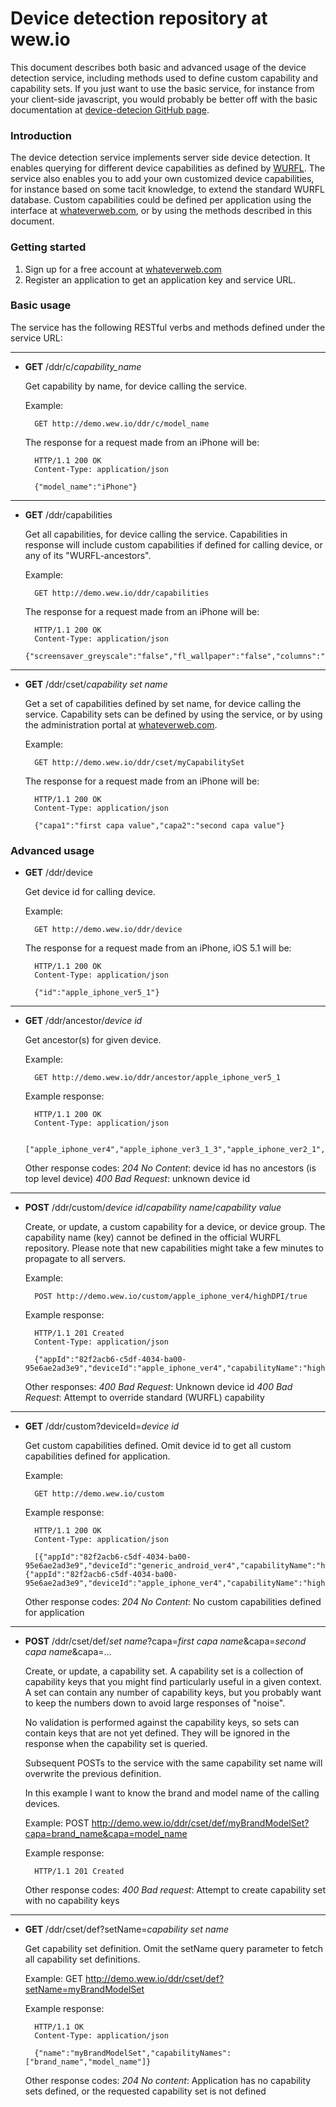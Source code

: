 # Device detection repository at wew.io

This document describes both basic and advanced usage of the device detection service, including methods used to define custom capability and capability sets. If you just want to use the basic service, for instance from your client-side javascript, you would probably be better off with the basic documentation at [device-detecion GitHub page](http://github.com/whateverweb/device-detection).

### Introduction
The device detection service implements server side device detection. It enables querying for different device capabilities as defined by [WURFL](http://wurfl.sourceforge.net).
The service also enables you to add your own customized device capabilities, for instance based on some tacit knowledge, to extend the standard WURFL database. Custom capabilities could be defined per application using the interface at [whateverweb.com](http://whateverweb.com), or by using the methods described in this document.

### Getting started
1. Sign up for a free account at [whateverweb.com](http://whateverweb.com/)
2. Register an application to get an application key and service URL.

### Basic usage

The service has the following RESTful verbs and methods defined under the service URL:

---
* **GET** /ddr/c/*capability_name*

	Get capability by name, for device calling the service.  

	Example:

		GET http://demo.wew.io/ddr/c/model_name

	The response for a request made from an iPhone will be:

    	HTTP/1.1 200 OK
    	Content-Type: application/json
    	
    	{"model_name":"iPhone"}

---
* **GET** /ddr/capabilities

	Get all capabilities, for device calling the service. Capabilities in response will include custom capabilities if defined for calling device, or any of its "WURFL-ancestors".

	Example:

		GET http://demo.wew.io/ddr/capabilities

	The response for a request made from an iPhone will be:

    	HTTP/1.1 200 OK
    	Content-Type: application/json
		{"screensaver_greyscale":"false","fl_wallpaper":"false","columns":"20","mms_xmf":"false","wta_phonebook":"false","viewport_supported":"true","mms_wml":"false","ringtone_directdownload_size_limit":"0","ringtone_xmf":"false",...}

---
* **GET** /ddr/cset/*capability set name*

	Get a set of capabilities defined by set name, for device calling the service. Capability sets can be defined by using the service, or by using the administration portal at [whateverweb.com](http://whateverweb.com).

	Example:

		GET http://demo.wew.io/ddr/cset/myCapabilitySet

	The response for a request made from an iPhone will be:

		HTTP/1.1 200 OK
		Content-Type: application/json

		{"capa1":"first capa value","capa2":"second capa value"}

### Advanced usage
* **GET** /ddr/device

	Get device id for calling device.

	Example:

		GET http://demo.wew.io/ddr/device

	The response for a request made from an iPhone, iOS 5.1 will be:

		HTTP/1.1 200 OK
		Content-Type: application/json

		{"id":"apple_iphone_ver5_1"}

---
* **GET** /ddr/ancestor/*device id*

	Get ancestor(s) for given device.

	Example:

		GET http://demo.wew.io/ddr/ancestor/apple_iphone_ver5_1

	Example response:

		HTTP/1.1 200 OK
		Content-Type: application/json

		["apple_iphone_ver4","apple_iphone_ver3_1_3","apple_iphone_ver2_1","apple_iphone_ver2","generic"]

	Other response codes:
		*204 No Content*: device id has no ancestors (is top level device)
		*400 Bad Request*: unknown device id

---
* **POST** /ddr/custom/*device id*/*capability name*/*capability value*

	Create, or update, a custom capability for a device, or device group. The capability name (key) cannot be defined in the official WURFL repository.
	Please note that new capabilities might take a few minutes to propagate to all servers.

	Example:

		POST http://demo.wew.io/custom/apple_iphone_ver4/highDPI/true

	Example response:

		HTTP/1.1 201 Created
		Content-Type: application/json

		{"appId":"82f2acb6-c5df-4034-ba00-95e6ae2ad3e9","deviceId":"apple_iphone_ver4","capabilityName":"highDPI","capabilityValue":"true"}

	Other responses:
		*400 Bad Request*: Unknown device id
		*400 Bad Request*: Attempt to override standard (WURFL) capability

---
* **GET** /ddr/custom?deviceId=*device id*

	Get custom capabilities defined. Omit device id to get all custom capabilities defined for application.

	Example:

		GET http://demo.wew.io/custom

	Example response:

		HTTP/1.1 200 OK
		Content-Type: application/json

		[{"appId":"82f2acb6-c5df-4034-ba00-95e6ae2ad3e9","deviceId":"generic_android_ver4","capabilityName":"highDPI","capabilityValue":"maybe"},{"appId":"82f2acb6-c5df-4034-ba00-95e6ae2ad3e9","deviceId":"apple_iphone_ver4","capabilityName":"highDPI","capabilityValue":"true"}]

	Other response codes:
		*204 No Content*: No custom capabilities defined for application

---
* **POST** /ddr/cset/def/*set name*?capa=*first capa name*&capa=*second capa name*&capa=...

	Create, or update, a capability set. A capability set is a collection of capability keys that you might find particularly useful in a given context. A set can contain any number of capability keys, but you probably want to keep the numbers down to avoid large responses of "noise".

	No validation is performed against the capability keys, so sets can contain keys that are not yet defined. They will be ignored in the response when the capability set is queried.

	Subsequent POSTs to the service with the same capability set name will overwrite the previous definition.

	In this example I want to know the brand and model name of the calling devices.

	Example:
		POST http://demo.wew.io/ddr/cset/def/myBrandModelSet?capa=brand_name&capa=model_name

	Example response:

		HTTP/1.1 201 Created

	Other response codes:
		*400 Bad request*: Attempt to create capability set with no capability keys

---
* **GET** /ddr/cset/def?setName=*capability set name*

	Get capability set definition. Omit the setName query parameter to fetch all capability set definitions.

	Example:
		GET http://demo.wew.io/ddr/cset/def?setName=myBrandModelSet

	Example response:

		HTTP/1.1 OK
		Content-Type: application/json

		{"name":"myBrandModelSet","capabilityNames":["brand_name","model_name"]}

	Other response codes:
		*204 No content*: Application has no capability sets defined, or the requested capability set is not defined